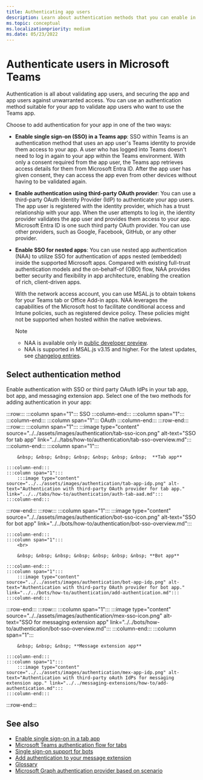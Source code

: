 ```yaml
---
title: Authenticating app users
description: Learn about authentication methods that you can enable in Teams app, such as Single sign-on (SSO) and using third-party OAuth providers.
ms.topic: conceptual
ms.localizationpriority: medium
ms.date: 05/23/2022
---
```

# Authenticate users in Microsoft Teams

Authentication is all about validating app users, and securing the app and app users against unwarranted access. You can use an authentication method suitable for your app to validate app users who want to use the Teams app.

Choose to add authentication for your app in one of the two ways:

* **Enable single sign-on (SSO) in a Teams app**:
  SSO within Teams is an authentication method that uses an app user's Teams identity to provide them access to your app. A user who has logged into Teams doesn't need to log in again to your app within the Teams environment. With only a consent required from the app user, the Teams app retrieves access details for them from Microsoft Entra ID. After the app user has given consent, they can access the app even from other devices without having to be validated again.

* **Enable authentication using third-party OAuth provider**:
  You can use a third-party OAuth Identity Provider (IdP) to authenticate your app users. The app user is registered with the identity provider, which has a trust relationship with your app. When the user attempts to log in, the identity provider validates the app user and provides them access to your app. Microsoft Entra ID is one such third party OAuth provider. You can use other providers, such as Google, Facebook, GitHub, or any other provider.

* **Enable SSO for nested apps**:
  You can use nested app authentication (NAA) to utilize SSO for authentication of apps nested (embedded) inside the supported Microsoft apps. Compared with existing full-trust authentication models and the on-behalf-of (OBO) flow, NAA provides better security and flexibility in app architecture, enabling the creation of rich, client-driven apps.

  With the network access account, you can use MSAL.js to obtain tokens for your Teams tab or Office Add-in apps. NAA leverages the capabilities of the Microsoft host to facilitate conditional access and Intune policies, such as registered device policy. These policies might not be supported when hosted within the native webviews.

  > [!NOTE]
  > * NAA is available only in [public developer preview](../../resources/dev-preview/developer-preview-intro.md).
  > * NAA is supported in MSAL.js v3.15 and higher. For the latest updates, see [changelog entries](https://github.com/AzureAD/microsoft-authentication-library-for-js/blob/dev/lib/msal-browser/CHANGELOG.md).

## Select authentication method

Enable authentication with SSO or third party OAuth IdPs in your tab app, bot app, and messaging extension app. Select one of the two methods for adding authentication in your app:

:::row:::
    :::column span="1":::
        SSO
    :::column-end:::
    :::column span="1":::
        &nbsp;
    :::column-end:::
    :::column span="1":::
        OAuth
    :::column-end:::
:::row-end:::
:::row:::
    :::column span="1":::
        :::image type="content" source="../../assets/images/authentication/tab-sso-icon.png" alt-text="SSO for tab app" link="../../tabs/how-to/authentication/tab-sso-overview.md":::
    :::column-end:::
    :::column span="1":::
        <br>

        &nbsp; &nbsp; &nbsp; &nbsp; &nbsp; &nbsp; &nbsp;  **Tab app**
        
    :::column-end:::
    :::column span="1":::
        :::image type="content" source="../../assets/images/authentication/tab-app-idp.png" alt-text="Authentication with third-party OAuth provider for tab app." link="../../tabs/how-to/authentication/auth-tab-aad.md":::
    :::column-end:::
:::row-end:::
:::row:::
    :::column span="1":::
        :::image type="content" source="../../assets/images/authentication/bot-sso-icon.png" alt-text="SSO for bot app" link="../../bots/how-to/authentication/bot-sso-overview.md":::

    :::column-end:::
    :::column span="1":::
        <br>

        &nbsp; &nbsp; &nbsp; &nbsp; &nbsp; &nbsp; &nbsp; **Bot app**
        
    :::column-end:::
    :::column span="1":::
        :::image type="content" source="../../assets/images/authentication/bot-app-idp.png" alt-text="Authentication with third-party OAuth provider for bot app." link="../../bots/how-to/authentication/add-authentication.md":::
    :::column-end:::
:::row-end:::
:::row:::
    :::column span="1":::
        :::image type="content" source="../../assets/images/authentication/mex-sso-icon.png" alt-text="SSO for messaging extension app" link="../../bots/how-to/authentication/bot-sso-overview.md":::
    :::column-end:::
    :::column span="1":::
        <br>

        &nbsp; &nbsp; &nbsp; **Message extension app**
        
    :::column-end:::
    :::column span="1":::
        :::image type="content" source="../../assets/images/authentication/mex-app-idp.png" alt-text="Authentication with third-party oAuth IdPs for messaging extension app." link="../../messaging-extensions/how-to/add-authentication.md":::
    :::column-end:::
:::row-end:::

## See also

* [Enable single sign-on in a tab app](../../tabs/how-to/authentication/tab-sso-overview.md)
* [Microsoft Teams authentication flow for tabs](~/tabs/how-to/authentication/auth-flow-tab.md)
* [Single sign-on support for bots](~/bots/how-to/authentication/auth-aad-sso-bots.md)
* [Add authentication to your message extension](~/messaging-extensions/how-to/add-authentication.md)
* [Glossary](../../get-started/glossary.md)
* [Microsoft Graph authentication provider based on scenario](/graph/sdks/choose-authentication-providers)
